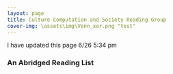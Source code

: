 ```yaml
---
layout: page
title: Culture Computation and Society Reading Group
cover-img: \assets\img\Venn_xor.png "test" 
---
```


I have updated this page 6/26 5:34 pm



### An Abridged Reading List
